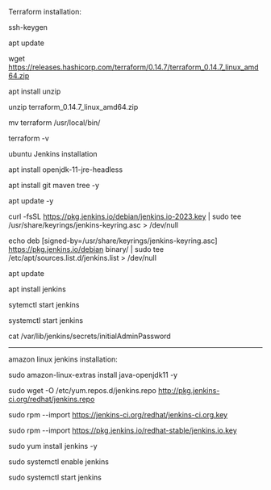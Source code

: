 Terraform installation: 

ssh-keygen

apt update

wget https://releases.hashicorp.com/terraform/0.14.7/terraform_0.14.7_linux_amd64.zip

apt install unzip

unzip terraform_0.14.7_linux_amd64.zip

mv terraform /usr/local/bin/

terraform -v




ubuntu Jenkins installation

apt install openjdk-11-jre-headless

apt install git maven tree -y

apt update -y

 curl -fsSL https://pkg.jenkins.io/debian/jenkins.io-2023.key | sudo tee /usr/share/keyrings/jenkins-keyring.asc > /dev/null
 
 echo deb [signed-by=/usr/share/keyrings/jenkins-keyring.asc] https://pkg.jenkins.io/debian binary/ | sudo tee /etc/apt/sources.list.d/jenkins.list > /dev/null

apt update

apt install jenkins

sytemctl start jenkins

systemctl start jenkins

cat /var/lib/jenkins/secrets/initialAdminPassword

-----------------------------------
amazon linux jenkins installation:

sudo amazon-linux-extras install java-openjdk11 -y

sudo wget -O /etc/yum.repos.d/jenkins.repo http://pkg.jenkins-ci.org/redhat/jenkins.repo

sudo rpm --import https://jenkins-ci.org/redhat/jenkins-ci.org.key

sudo rpm --import https://pkg.jenkins.io/redhat-stable/jenkins.io.key

sudo yum install jenkins -y

sudo systemctl enable jenkins

sudo systemctl start jenkins
